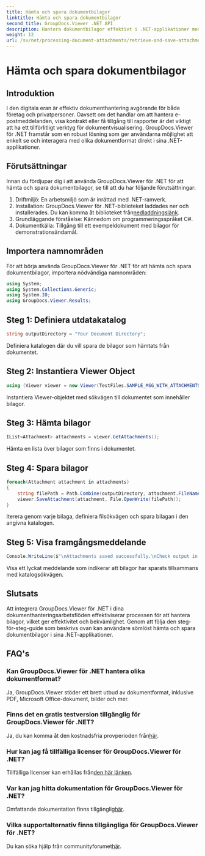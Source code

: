 ```yaml
---
title: Hämta och spara dokumentbilagor
linktitle: Hämta och spara dokumentbilagor
second_title: GroupDocs.Viewer .NET API
description: Hantera dokumentbilagor effektivt i .NET-applikationer med GroupDocs.Viewer. Hämta och spara bilagor problemfritt.
weight: 12
url: /sv/net/processing-document-attachments/retrieve-and-save-attachments/
---
```


# Hämta och spara dokumentbilagor

## Introduktion
I den digitala eran är effektiv dokumenthantering avgörande för både företag och privatpersoner. Oavsett om det handlar om att hantera e-postmeddelanden, visa kontrakt eller få tillgång till rapporter är det viktigt att ha ett tillförlitligt verktyg för dokumentvisualisering. GroupDocs.Viewer för .NET framstår som en robust lösning som ger användarna möjlighet att enkelt se och interagera med olika dokumentformat direkt i sina .NET-applikationer.
## Förutsättningar
Innan du fördjupar dig i att använda GroupDocs.Viewer för .NET för att hämta och spara dokumentbilagor, se till att du har följande förutsättningar:
1. Driftmiljö: En arbetsmiljö som är inrättad med .NET-ramverk.
2.  Installation: GroupDocs.Viewer för .NET-biblioteket laddades ner och installerades. Du kan komma åt biblioteket från[nedladdningslänk](https://releases.groupdocs.com/viewer/net/).
3. Grundläggande förståelse: Kännedom om programmeringsspråket C#.
4. Dokumentkälla: Tillgång till ett exempeldokument med bilagor för demonstrationsändamål.

## Importera namnområden
För att börja använda GroupDocs.Viewer för .NET för att hämta och spara dokumentbilagor, importera nödvändiga namnområden:
```csharp
using System;
using System.Collections.Generic;
using System.IO;
using GroupDocs.Viewer.Results;
```

## Steg 1: Definiera utdatakatalog
```csharp
string outputDirectory = "Your Document Directory";
```
Definiera katalogen där du vill spara de bilagor som hämtats från dokumentet.
## Steg 2: Instantiera Viewer Object
```csharp
using (Viewer viewer = new Viewer(TestFiles.SAMPLE_MSG_WITH_ATTACHMENTS))
```
Instantiera Viewer-objektet med sökvägen till dokumentet som innehåller bilagor.
## Steg 3: Hämta bilagor
```csharp
IList<Attachment> attachments = viewer.GetAttachments();
```
Hämta en lista över bilagor som finns i dokumentet.
## Steg 4: Spara bilagor
```csharp
foreach(Attachment attachment in attachments)
{
    string filePath = Path.Combine(outputDirectory, attachment.FileName);  
    viewer.SaveAttachment(attachment, File.OpenWrite(filePath)); 
}
```
Iterera genom varje bilaga, definiera filsökvägen och spara bilagan i den angivna katalogen.
## Steg 5: Visa framgångsmeddelande
```csharp
Console.WriteLine($"\nAttachments saved successfully.\nCheck output in {outputDirectory}.");
```
Visa ett lyckat meddelande som indikerar att bilagor har sparats tillsammans med katalogsökvägen.

## Slutsats
Att integrera GroupDocs.Viewer för .NET i dina dokumenthanteringsarbetsflöden effektiviserar processen för att hantera bilagor, vilket ger effektivitet och bekvämlighet. Genom att följa den steg-för-steg-guide som beskrivs ovan kan användare sömlöst hämta och spara dokumentbilagor i sina .NET-applikationer.
## FAQ's
### Kan GroupDocs.Viewer för .NET hantera olika dokumentformat?
Ja, GroupDocs.Viewer stöder ett brett utbud av dokumentformat, inklusive PDF, Microsoft Office-dokument, bilder och mer.
### Finns det en gratis testversion tillgänglig för GroupDocs.Viewer för .NET?
 Ja, du kan komma åt den kostnadsfria provperioden från[här](https://releases.groupdocs.com/).
### Hur kan jag få tillfälliga licenser för GroupDocs.Viewer för .NET?
 Tillfälliga licenser kan erhållas från[den här länken](https://purchase.groupdocs.com/temporary-license/).
### Var kan jag hitta dokumentation för GroupDocs.Viewer för .NET?
 Omfattande dokumentation finns tillgänglig[här](https://tutorials.groupdocs.com/viewer/net/).
### Vilka supportalternativ finns tillgängliga för GroupDocs.Viewer för .NET?
 Du kan söka hjälp från communityforumet[här](https://forum.groupdocs.com/c/viewer/9).